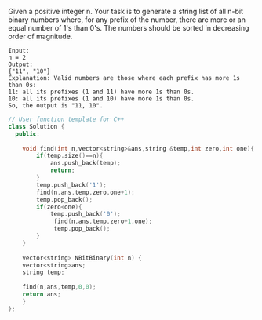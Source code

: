 Given a positive integer n. Your task is to generate a string list of all n-bit binary numbers where, for any prefix of the number, there are more or an equal number of 1's than 0's. The numbers should be sorted in decreasing order of magnitude.

    Input:  
    n = 2
    Output: 
    {"11", "10"}
    Explanation: Valid numbers are those where each prefix has more 1s than 0s:
    11: all its prefixes (1 and 11) have more 1s than 0s.
    10: all its prefixes (1 and 10) have more 1s than 0s.
    So, the output is "11, 10".
    
```cpp
// User function template for C++
class Solution {
  public:
  
    void find(int n,vector<string>&ans,string &temp,int zero,int one){
        if(temp.size()==n){
            ans.push_back(temp);
            return;
        }
        temp.push_back('1');
        find(n,ans,temp,zero,one+1);
        temp.pop_back();
        if(zero<one){
            temp.push_back('0');
             find(n,ans,temp,zero+1,one);
             temp.pop_back();
        }
    }
  
    vector<string> NBitBinary(int n) {
    vector<string>ans;
    string temp;
    
    find(n,ans,temp,0,0);
    return ans;
    }
};
```